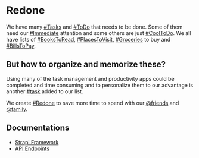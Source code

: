 # Redone
We have many [#Tasks](#) and [#ToDo](#) that needs to be done. Some of them need our [#Immediate](#) attention and some others are just [#CoolToDo](#). We all have lists of [#BooksToRead](#), [#PlacesToVisit](#), [#Groceries](#) to buy and [#BillsToPay](#).

## But how to organize and memorize these?
Using many of the task management and productivity apps could be completed and time consuming and to personalize them to our advantage is another [#task](#) added to our list.

We create [#Redone](#) to save more time to spend with our [@friends](#) and [@family](#).

## Documentations
- [Strapi Framework](https://strapi.io/)
- [API Endpoints](https://strapi.io/documentation/3.0.0-beta.x/content-api/api-endpoints.html)